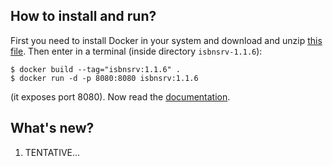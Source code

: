 ## How to install and run?

First you need to install Docker in your system and download and unzip [this file](https://github.com/xlcnd/isbnsrv/archive/refs/tags/v1.1.6.zip). Then enter in a terminal (inside directory `isbnsrv-1.1.6`):

```
$ docker build --tag="isbnsrv:1.1.6" .
$ docker run -d -p 8080:8080 isbnsrv:1.1.6
```

(it exposes port 8080). Now read the [documentation](https://github.com/xlcnd/isbnsrv/tree/v1.1.6#readme).


## What's new?

1. TENTATIVE...
